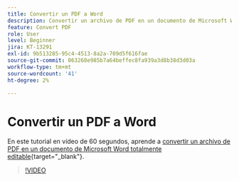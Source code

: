 ```yaml
---
title: Convertir un PDF a Word
description: Convertir un archivo de PDF en un documento de Microsoft Word totalmente editable
feature: Convert PDF
role: User
level: Beginner
jira: KT-13291
exl-id: 9b513285-95c4-4513-8a2a-709d5f616fae
source-git-commit: 063268e985b7a64beffec8fa939a3d8b38d3d03a
workflow-type: tm+mt
source-wordcount: '41'
ht-degree: 2%

---
```


# Convertir un PDF a Word

En este tutorial en vídeo de 60 segundos, aprende a [convertir un archivo de PDF en un documento de Microsoft Word totalmente editable](https://www.adobe.com/es/acrobat/online/pdf-to-word.html){target="_blank"}.

>[!VIDEO](https://video.tv.adobe.com/v/3428846?quality=12&learn=on&hidetitle=true&captions=spa)
